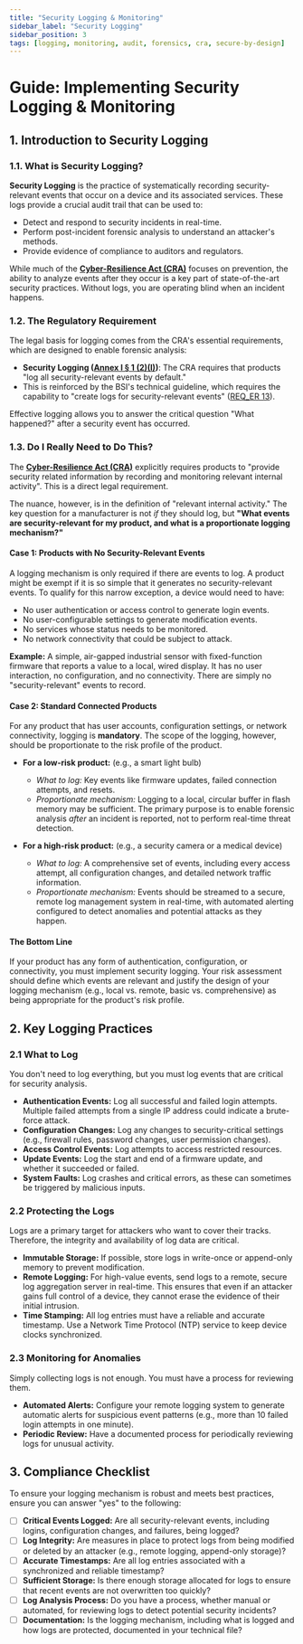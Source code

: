 ```yaml
---
title: "Security Logging & Monitoring"
sidebar_label: "Security Logging"
sidebar_position: 3
tags: [logging, monitoring, audit, forensics, cra, secure-by-design]
---
```

# Guide: Implementing Security Logging & Monitoring

## 1. Introduction to Security Logging

### 1.1. What is Security Logging?

**Security Logging** is the practice of systematically recording security-relevant events that occur on a device and its associated services. These logs provide a crucial audit trail that can be used to:
-   Detect and respond to security incidents in real-time.
-   Perform post-incident forensic analysis to understand an attacker's methods.
-   Provide evidence of compliance to auditors and regulators.

While much of the **[Cyber-Resilience Act (CRA)](./../../standards/eu/cra-overview.md)** focuses on prevention, the ability to analyze events after they occur is a key part of state-of-the-art security practices. Without logs, you are operating blind when an incident happens.

### 1.2. The Regulatory Requirement

The legal basis for logging comes from the CRA's essential requirements, which are designed to enable forensic analysis:

-   **Security Logging ([Annex I § 1 (2)(l)][cra_annexI])**: The CRA requires that products "log all security-relevant events by default."
-   This is reinforced by the BSI's technical guideline, which requires the capability to "create logs for security-relevant events" ([REQ_ER 13][bsi_tr_03183_p1]).

Effective logging allows you to answer the critical question "What happened?" after a security event has occurred.

### 1.3. Do I Really Need to Do This?

The **[Cyber-Resilience Act (CRA)](./../../standards/eu/cra-overview.md)** explicitly requires products to "provide security related information by recording and monitoring relevant internal activity". This is a direct legal requirement.

The nuance, however, is in the definition of "relevant internal activity." The key question for a manufacturer is not *if* they should log, but **"What events are security-relevant for my product, and what is a proportionate logging mechanism?"**

#### Case 1: Products with No Security-Relevant Events

A logging mechanism is only required if there are events to log. A product might be exempt if it is so simple that it generates no security-relevant events. To qualify for this narrow exception, a device would need to have:
-   No user authentication or access control to generate login events.
-   No user-configurable settings to generate modification events.
-   No services whose status needs to be monitored.
-   No network connectivity that could be subject to attack.

**Example:** A simple, air-gapped industrial sensor with fixed-function firmware that reports a value to a local, wired display. It has no user interaction, no configuration, and no connectivity. There are simply no "security-relevant" events to record.

#### Case 2: Standard Connected Products

For any product that has user accounts, configuration settings, or network connectivity, logging is **mandatory**. The scope of the logging, however, should be proportionate to the risk profile of the product.

-   **For a low-risk product:** (e.g., a smart light bulb)
    -   *What to log:* Key events like firmware updates, failed connection attempts, and resets.
    -   *Proportionate mechanism:* Logging to a local, circular buffer in flash memory may be sufficient. The primary purpose is to enable forensic analysis *after* an incident is reported, not to perform real-time threat detection.

-   **For a high-risk product:** (e.g., a security camera or a medical device)
    -   *What to log:* A comprehensive set of events, including every access attempt, all configuration changes, and detailed network traffic information.
    -   *Proportionate mechanism:* Events should be streamed to a secure, remote log management system in real-time, with automated alerting configured to detect anomalies and potential attacks as they happen.

#### The Bottom Line

If your product has any form of authentication, configuration, or connectivity, you must implement security logging. Your risk assessment should define which events are relevant and justify the design of your logging mechanism (e.g., local vs. remote, basic vs. comprehensive) as being appropriate for the product's risk profile.

## 2. Key Logging Practices

### 2.1 What to Log
You don't need to log everything, but you must log events that are critical for security analysis.
- **Authentication Events:** Log all successful and failed login attempts. Multiple failed attempts from a single IP address could indicate a brute-force attack.
- **Configuration Changes:** Log any changes to security-critical settings (e.g., firewall rules, password changes, user permission changes).
- **Access Control Events:** Log attempts to access restricted resources.
- **Update Events:** Log the start and end of a firmware update, and whether it succeeded or failed.
- **System Faults:** Log crashes and critical errors, as these can sometimes be triggered by malicious inputs.

### 2.2 Protecting the Logs
Logs are a primary target for attackers who want to cover their tracks. Therefore, the integrity and availability of log data are critical.
- **Immutable Storage:** If possible, store logs in write-once or append-only memory to prevent modification.
- **Remote Logging:** For high-value events, send logs to a remote, secure log aggregation server in real-time. This ensures that even if an attacker gains full control of a device, they cannot erase the evidence of their initial intrusion.
- **Time Stamping:** All log entries must have a reliable and accurate timestamp. Use a Network Time Protocol (NTP) service to keep device clocks synchronized.

### 2.3 Monitoring for Anomalies
Simply collecting logs is not enough. You must have a process for reviewing them.
- **Automated Alerts:** Configure your remote logging system to generate automatic alerts for suspicious event patterns (e.g., more than 10 failed login attempts in one minute).
- **Periodic Review:** Have a documented process for periodically reviewing logs for unusual activity.

## 3. Compliance Checklist

To ensure your logging mechanism is robust and meets best practices, ensure you can answer "yes" to the following:

- [ ] **Critical Events Logged:** Are all security-relevant events, including logins, configuration changes, and failures, being logged?
- [ ] **Log Integrity:** Are measures in place to protect logs from being modified or deleted by an attacker (e.g., remote logging, append-only storage)?
- [ ] **Accurate Timestamps:** Are all log entries associated with a synchronized and reliable timestamp?
- [ ] **Sufficient Storage:** Is there enough storage allocated for logs to ensure that recent events are not overwritten too quickly?
- [ ] **Log Analysis Process:** Do you have a process, whether manual or automated, for reviewing logs to detect potential security incidents?
- [ ] **Documentation:** Is the logging mechanism, including what is logged and how logs are protected, documented in your technical file?

<!-- Citations -->
[cra_annexI]: https://eur-lex.europa.eu/legal-content/EN/TXT/?uri=CELEX:02024R2847-20241120#anx_I "CRA Annex I – Essential cybersecurity requirements"
[bsi_tr_03183_p1]: https://www.bsi.bund.de/SharedDocs/Downloads/EN/BSI/Publications/TechGuidelines/TR03183/BSI-TR-03183-1-0_9_0.pdf "BSI TR-03183 Part 1: General requirements"
